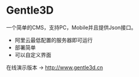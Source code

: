 Gentle3D
=====
一个简单的CMS，支持PC，Mobile并且提供Json接口。  
  
* 阿里云最低配置的服务器即可运行  
* 部署简单  
* 可以自定义界面  
  
在线演示版本 -> http://www.gentle3d.cn
